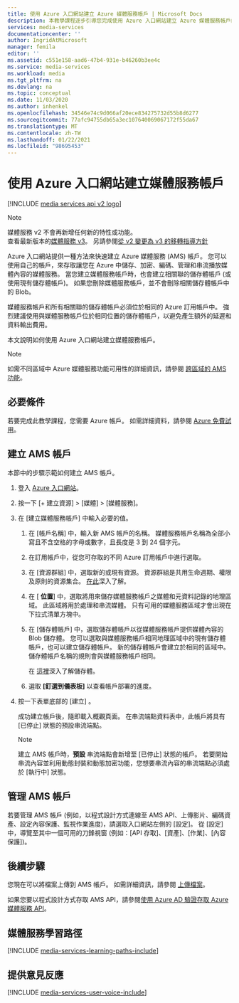 ```yaml
---
title: 使用 Azure 入口網站建立 Azure 媒體服務帳戶 | Microsoft Docs
description: 本教學課程逐步引導您完成使用 Azure 入口網站建立 Azure 媒體服務帳戶的步驟。
services: media-services
documentationcenter: ''
author: IngridAtMicrosoft
manager: femila
editor: ''
ms.assetid: c551e158-aad6-47b4-931e-b46260b3ee4c
ms.service: media-services
ms.workload: media
ms.tgt_pltfrm: na
ms.devlang: na
ms.topic: conceptual
ms.date: 11/03/2020
ms.author: inhenkel
ms.openlocfilehash: 34546e74c9d066af20ece834275732d55b8d6277
ms.sourcegitcommit: 77afc94755db65a3ec107640069067172f55da67
ms.translationtype: MT
ms.contentlocale: zh-TW
ms.lasthandoff: 01/22/2021
ms.locfileid: "98695453"
---
```

# <a name="create-a-media-services-account-using-the-azure-portal"></a>使用 Azure 入口網站建立媒體服務帳戶

[!INCLUDE [media services api v2 logo](./includes/v2-hr.md)]

> [!NOTE]
> 媒體服務 v2 不會再新增任何新的特性或功能。 <br/>查看最新版本的[媒體服務 v3](../latest/index.yml)。 另請參閱[從 v2 變更為 v3 的移轉指導方針](../latest/migrate-v-2-v-3-migration-introduction.md)

Azure 入口網站提供一種方法來快速建立 Azure 媒體服務 (AMS) 帳戶。 您可以使用自己的帳戶，來存取讓您在 Azure 中儲存、加密、編碼、管理和串流播放媒體內容的媒體服務。 當您建立媒體服務帳戶時，也會建立相關聯的儲存體帳戶 (或使用現有儲存體帳戶)。 如果您刪除媒體服務帳戶，並不會刪除相關儲存體帳戶中的 Blob。

媒體服務帳戶和所有相關聯的儲存體帳戶必須位於相同的 Azure 訂用帳戶中。 強烈建議使用與媒體服務帳戶位於相同位置的儲存體帳戶，以避免產生額外的延遲和資料輸出費用。

本文說明如何使用 Azure 入口網站建立媒體服務帳戶。

> [!NOTE]
> 如需不同區域中 Azure 媒體服務功能可用性的詳細資訊，請參閱 [跨區域的 AMS 功能](availability-regions-v-2.md)。

## <a name="prerequisites"></a>必要條件

若要完成此教學課程，您需要 Azure 帳戶。 如需詳細資料，請參閱 [Azure 免費試用](https://azure.microsoft.com/pricing/free-trial/)。

## <a name="create-an-ams-account"></a>建立 AMS 帳戶

本節中的步驟示範如何建立 AMS 帳戶。

1. 登入 [Azure 入口網站](https://portal.azure.com/)。
2. 按一下 [+ 建立資源] > [媒體] > [媒體服務]。
3. 在 [建立媒體服務帳戶]  中輸入必要的值。

   1. 在 [帳戶名稱] 中，輸入新 AMS 帳戶的名稱。 媒體服務帳戶名稱為全部小寫且不含空格的字母或數字，且長度是 3 到 24 個字元。
   2. 在訂用帳戶中，從您可存取的不同 Azure 訂用帳戶中進行選取。
   3. 在 [資源群組] 中，選取新的或現有資源。  資源群組是共用生命週期、權限及原則的資源集合。 [在此](../../azure-resource-manager/management/overview.md#resource-groups)深入了解。
   4. 在 [ **位置**] 中，選取將用來儲存媒體服務帳戶之媒體和元資料記錄的地理區域。 此區域將用於處理和串流媒體。 只有可用的媒體服務區域才會出現在下拉式清單方塊中。 
   5. 在 [儲存體帳戶] 中，選取儲存體帳戶以從媒體服務帳戶提供媒體內容的 Blob 儲存體。 您可以選取與媒體服務帳戶相同地理區域中的現有儲存體帳戶，也可以建立儲存體帳戶。 新的儲存體帳戶會建立於相同的區域中。 儲存體帳戶名稱的規則會與媒體服務帳戶相同。

       在 [這裡](../../storage/common/storage-introduction.md)深入了解儲存體。
   6. 選取 **[釘選到儀表板]** 以查看帳戶部署的進度。
4. 按一下表單底部的 [建立]  。

    成功建立帳戶後，隨即載入概觀頁面。 在串流端點資料表中，此帳戶將具有 [已停止] 狀態的預設串流端點。 

    >[!NOTE]
    >建立 AMS 帳戶時，**預設** 串流端點會新增至 [已停止] 狀態的帳戶。 若要開始串流內容並利用動態封裝和動態加密功能，您想要串流內容的串流端點必須處於 [執行中] 狀態。 
   
## <a name="to-manage-your-ams-account"></a>管理 AMS 帳戶

若要管理 AMS 帳戶 (例如，以程式設計方式連線至 AMS API、上傳影片、編碼資產、設定內容保護、監視作業進度)，請選取入口網站左側的 [設定]。 從 [設定] 中，導覽至其中一個可用的刀鋒視窗 (例如：[API 存取]、[資產]、[作業]、[內容保護])。

## <a name="next-steps"></a>後續步驟

您現在可以將檔案上傳到 AMS 帳戶。 如需詳細資訊，請參閱 [上傳檔案](media-services-portal-upload-files.md)。

如果您要以程式設計方式存取 AMS API，請參閱[使用 Azure AD 驗證存取 Azure 媒體服務 API](media-services-use-aad-auth-to-access-ams-api.md)。

## <a name="media-services-learning-paths"></a>媒體服務學習路徑
[!INCLUDE [media-services-learning-paths-include](../../../includes/media-services-learning-paths-include.md)]

## <a name="provide-feedback"></a>提供意見反應
[!INCLUDE [media-services-user-voice-include](../../../includes/media-services-user-voice-include.md)]
